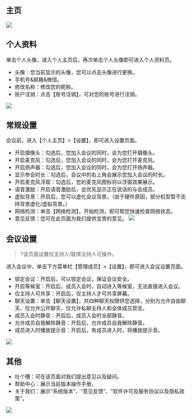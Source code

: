
## 主页
![](https://main.qcloudimg.com/raw/ec5ef6ac84bebb4084656161f46bdc5c.png)



## 个人资料
单击个人头像，进入个人主页后，再次单击个人头像即可进入个人资料页。

- 头像：您当前显示的头像，您可以点击头像进行更换。
- 手机号&邮箱&微信。
- 修改名称：修改您的昵称。
- 账户注销：点击【账号注销】，可对您的账号进行注销。

![](https://main.qcloudimg.com/raw/a71e3f881634d878407629b76e718f15.png)




## 常规设置
会议前，进入【个人主页】>【设置】，即可进入设置页面。

- 开启摄像头：勾选后，您加入会议的同时，会为您打开摄像头。
- 开启麦克风：勾选后，您加入会议的同时，会为您打开麦克风。
- 开启扬声器：勾选后，您加入会议的同时，会为您打开扬声器。
- 显示参会时长：勾选后，会议中的右上角会展示您加入会议的时长。
- 开启麦克风浮窗：勾选后，您的麦克风图标将以浮窗效果展示。
- 语音激励：开启语音激励后，会优先显示正在说话的与会成员。
- 虚拟背景：开启后，您可以虚化会议背景。（由于硬件原因，部分机型暂不支持背景虚化/虚拟背景。）
- 网络检测：单击【网络检测】，开始检测，即可帮您快速检查网络状态。
-  意见反馈：您可在此页面为我们提供宝贵的意见。
![](https://main.qcloudimg.com/raw/ad4c432e4bb389629d62f3ae99e8e754.jpg)




## 会议设置
>?该页面设置仅主持人/联席主持人可操作。

进入会议中，单击下方菜单栏【管理成员】>【设置】，即可进入会议设置页面。
- 锁定会议：开启后，可以锁定会议，保证会议安全。
- 开启等候室：开启后，成员入会时，自动进入等候室，无法直接进入会议。
- 仅主持人可共享：开启后，仅主持人才可共享屏幕。
- 聊天设置：单击【聊天设置】，共四种聊天权限供您选择，分别为允许自由聊天、仅允许公开聊天、仅允许私聊主持人和全体成员禁言。
- 成员入会时静音：开启后，成员入会时全部静音。
- 允许成员自我解除静音：开启后，允许成员自我解除静音。
- 成员进入时播放提示音：开启后，有成员进入时，将播放提示音。


![](https://main.qcloudimg.com/raw/72cf93000652b188bd44304d3a88cc77.png)


## 其他
- 吐个槽：可在该页面对我们提出意见以及疑问。
-  帮助中心：展示当前版本操作手册。
- 关于我们：展示“系统版本”、“意见反馈”、“软件许可及服务协议以及隐私政策”。

![](https://main.qcloudimg.com/raw/2454647f6c55af59beb71db631d45497.png)


